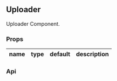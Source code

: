 ## Uploader

Uploader Component.

### Props
|name|type|default|description|
|---|---|---|---|

### Api